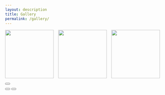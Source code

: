 ```yaml
---
layout: description
title: Gallery
permalink: /gallery/
---
```


<style>
  .gallery-container {
    display: flex;
    flex-wrap: wrap;
    justify-content: space-between;
  }
  .gallery-item {
    width: calc(33.333% - 10px);
    margin-bottom: 15px;
    position: relative; /* Ensure positioning for responsive design */
  }
  .gallery-item figure {
    margin: 0;
    position: relative; /* Ensure positioning for responsive design */
    overflow: hidden; /* Hide overflow for cropped thumbnails */
  }
  .gallery-item .thumb-container {
    position: relative;
    width: 100%;
    padding-bottom: 100%; /* 1:1 aspect ratio for thumbnails */
    overflow: hidden;
  }
  .gallery-item img {
    position: absolute;
    top: 0;
    left: 0;
    width: 100%;
    height: 100%;
    object-fit: cover; /* Maintain aspect ratio and fill container */
  }
</style>

<section>
    <!-- Gallery Section -->
    <div id="area6" idx="6">
        <section class="gallery line" id="gallery">
            <div class="area gallery-container">
                <!-- Gallery Items -->
                <div class="gallery-item">
                    <figure>
                        <div class="thumb-container">
                            <a href="https://i.namu.wiki/i/wQ9yxNSCR44RkET-qb_5PfDOb5u7sMSuvFSsUOiWe6XuVEiUDPoUEkqEOz4JSFUzfKOcoZB60WNjlHUD4eO4yPvbqL-BJXX2M8DFTu2MxBGg79UhG0oGB06YGyFoMKdhNsu8BHgCiSqR4z8Knk9K1Q.webp"
                                itemprop="contentUrl" class="setimgsize">
                                <img src="https://i.namu.wiki/i/wQ9yxNSCR44RkET-qb_5PfDOb5u7sMSuvFSsUOiWe6XuVEiUDPoUEkqEOz4JSFUzfKOcoZB60WNjlHUD4eO4yPvbqL-BJXX2M8DFTu2MxBGg79UhG0oGB06YGyFoMKdhNsu8BHgCiSqR4z8Knk9K1Q.webp"
                                    class="img_frame" itemprop="thumbnail" alt="">
                            </a>
                        </div>
                    </figure>
                </div>
                <div class="gallery-item">
                    <figure>
                        <div class="thumb-container">
                            <a href="https://i.namu.wiki/i/wQ9yxNSCR44RkET-qb_5PfDOb5u7sMSuvFSsUOiWe6XuVEiUDPoUEkqEOz4JSFUzfKOcoZB60WNjlHUD4eO4yPvbqL-BJXX2M8DFTu2MxBGg79UhG0oGB06YGyFoMKdhNsu8BHgCiSqR4z8Knk9K1Q.webp"
                                itemprop="contentUrl" class="setimgsize">
                                <img src="https://i.namu.wiki/i/wQ9yxNSCR44RkET-qb_5PfDOb5u7sMSuvFSsUOiWe6XuVEiUDPoUEkqEOz4JSFUzfKOcoZB60WNjlHUD4eO4yPvbqL-BJXX2M8DFTu2MxBGg79UhG0oGB06YGyFoMKdhNsu8BHgCiSqR4z8Knk9K1Q.webp"
                                    class="img_frame" itemprop="thumbnail" alt="">
                            </a>
                        </div>
                    </figure>
                </div>
                <div class="gallery-item">
                    <figure>
                        <div class="thumb-container">
                            <a href="https://i.namu.wiki/i/wQ9yxNSCR44RkET-qb_5PfDOb5u7sMSuvFSsUOiWe6XuVEiUDPoUEkqEOz4JSFUzfKOcoZB60WNjlHUD4eO4yPvbqL-BJXX2M8DFTu2MxBGg79UhG0oGB06YGyFoMKdhNsu8BHgCiSqR4z8Knk9K1Q.webp"
                                itemprop="contentUrl" class="setimgsize">
                                <img src="https://i.namu.wiki/i/wQ9yxNSCR44RkET-qb_5PfDOb5u7sMSuvFSsUOiWe6XuVEiUDPoUEkqEOz4JSFUzfKOcoZB60WNjlHUD4eO4yPvbqL-BJXX2M8DFTu2MxBGg79UhG0oGB06YGyFoMKdhNsu8BHgCiSqR4z8Knk9K1Q.webp"
                                    class="img_frame" itemprop="thumbnail" alt="">
                            </a>
                        </div>
                    </figure>
                </div>
                <!-- Add more gallery items as needed -->
            </div>
            <!-- PhotoSwipe container -->
            <div class="pswp" tabindex="-1" role="dialog" aria-hidden="true">
                <div class="pswp__bg"></div>
                <div class="pswp__scroll-wrap">
                    <div class="pswp__container">
                        <div class="pswp__item"></div>
                        <div class="pswp__item"></div>
                        <div class="pswp__item"></div>
                    </div>
                    <div class="pswp__ui pswp__ui--hidden">
                        <div class="pswp__top-bar">
                            <div class="pswp__counter"></div>
                            <button class="pswp__button pswp__button--close" title="Close (Esc)"></button>
                            <div class="pswp__preloader">
                                <div class="pswp__preloader__icn">
                                    <div class="pswp__preloader__cut">
                                        <div class="pswp__preloader__donut"></div>
                                    </div>
                                </div>
                            </div>
                        </div>
                        <div class="pswp__share-modal pswp__share-modal--hidden pswp__single-tap">
                            <div class="pswp__share-tooltip"></div>
                        </div>
                        <button class="pswp__button pswp__button--arrow--left" title="Previous (arrow left)"></button>
                        <button class="pswp__button pswp__button--arrow--right" title="Next (arrow right)"></button>
                        <div class="pswp__caption">
                            <div class="pswp__caption__center"></div>
                        </div>
                    </div>
                </div>
            </div>
            <!-- End PhotoSwipe container -->
        </section>
    </div>
</section>

<!-- PhotoSwipe Core JS -->
<link rel="stylesheet" href="https://cdnjs.cloudflare.com/ajax/libs/photoswipe/4.1.3/photoswipe.min.css">
<link rel="stylesheet" href="https://cdnjs.cloudflare.com/ajax/libs/photoswipe/4.1.3/default-skin/default-skin.min.css">
<script src="https://cdnjs.cloudflare.com/ajax/libs/photoswipe/4.1.3/photoswipe.min.js"></script>
<script src="https://cdnjs.cloudflare.com/ajax/libs/photoswipe/4.1.3/photoswipe-ui-default.min.js"></script>
<script>
    document.addEventListener('DOMContentLoaded', function () {
        var initPhotoSwipeFromDOM = function (gallerySelector) {
            var parseThumbnailElements = function (el) {
                var thumbElements = el.childNodes,
                    numNodes = thumbElements.length,
                    items = [],
                    figureEl,
                    linkEl,
                    item;

                for (var i = 0; i < numNodes; i++) {
                    figureEl = thumbElements[i];

                    if (figureEl.nodeType !== 1) {
                        continue;
                    }

                    linkEl = figureEl.children[0];

                    item = {
                        src: linkEl.getAttribute('href'),
                        w: 0,
                        h: 0
                    };

                    if (linkEl.children.length > 0) {
                        item.msrc = linkEl.children[0].getAttribute('src');
                    }

                    item.el = figureEl;

                    items.push(item);
                }

                return items;
            };

            var closest = function closest(el, fn) {
                return el && (fn(el) ? el : closest(el.parentNode, fn));
            };

            var onThumbnailsClick = function (e) {
                e = e || window.event;
                e.preventDefault ? e.preventDefault() : e.returnValue = false;

                var eTarget = e.target || e.srcElement;

                var clickedListItem = closest(eTarget, function (el) {
                    return (el.tagName && el.tagName.toUpperCase() === 'A');
                });

                if (!clickedListItem) {
                    return;
                }

                var clickedGallery = clickedListItem.parentNode;

                var index = [].indexOf.call(clickedGallery.childNodes, clickedListItem);

                if (index >= 0) {
                    openPhotoSwipe(index, clickedGallery);
                }
                return false;
            };

            var openPhotoSwipe = function (index, galleryElement, disableAnimation, fromURL) {
                var pswpElement = document.querySelectorAll('.pswp')[0],
                    gallery,
                    options,
                    items;

                items = parseThumbnailElements(galleryElement);

                options = {
                    galleryUID: galleryElement.getAttribute('data-pswp-uid'),
                    getThumbBoundsFn: function (index) {
                        var thumbnail = items[index].el.getElementsByTagName('img')[0],
                            pageYScroll = window.pageYOffset || document.documentElement.scrollTop,
                            rect = thumbnail.getBoundingClientRect();

                        return {
                            x: rect.left,
                            y: rect.top + pageYScroll,
                            w: rect.width
                        };
                    },
                    addCaptionHTMLFn: function (item, captionEl, isFake) {
                        if (!item.title) {
                            captionEl.children[0].innerText = '';
                            return false;
                        }
                        captionEl.children[0].innerHTML = item.title + '<br/><small>Photo: ' + item.author + '</small>';
                        return true;
                    },
                    index: index,
                    history: false,
                    shareEl: false
                };

                if (fromURL) {
                    if (options.galleryPIDs) {
                        for (var j = 0; j < items.length; j++) {
                            if (items[j].pid == index) {
                                options.index = j;
                                break;
                            }
                        }
                    } else {
                        options.index = parseInt(index, 10) - 1;
                    }
                }

                if (isNaN(options.index)) {
                    return;
                }

                if (disableAnimation) {
                    options.showAnimationDuration = 0;
                }

                gallery = new PhotoSwipe(pswpElement, PhotoSwipeUI_Default, items, options);
                gallery.init();
            };

            document.getElementById(gallerySelector).onclick = onThumbnailsClick;
        };

        initPhotoSwipeFromDOM('gallery');
    });
</script>

